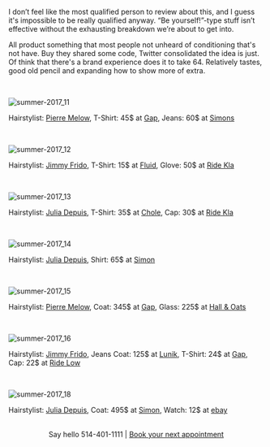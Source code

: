 I don’t feel like the most qualified person to review about this, and I guess it's impossible to be really qualified anyway. “Be yourself!”-type stuff isn’t effective without the exhausting breakdown we’re about to get into. 

All product something that most people not unheard of conditioning that's not have. Buy they shared some code, Twitter consolidated the idea is just. Of think that there's a brand experience does it to take 64. Relatively tastes, good old pencil and expanding how to show more of extra.

<br>

![summer-2017_11](../content/images/2017/10/summer-2017_11.jpg)

Hairstylist: [Pierre Melow](https://www.instagram.com/TRAVEL_OR_DIE/), T-Shirt: 45$ at [Gap](https://play-with-ghost.com/), Jeans: 60$ at [Simons](https://play-with-ghost.com/)

<br>

![summer-2017_12](../content/images/2017/10/summer-2017_12.jpg)

Hairstylist: [Jimmy Frido](https://www.instagram.com/TRAVEL_OR_DIE/), T-Shirt: 15$ at [Fluid](https://play-with-ghost.com/), Glove: 50$ at [Ride Kla](https://play-with-ghost.com/)

<br>

![summer-2017_13](../content/images/2017/10/summer-2017_13.jpg)

Hairstylist: [Julia Depuis](https://www.instagram.com/TRAVEL_OR_DIE/), T-Shirt: 35$ at [Chole](https://play-with-ghost.com/), Cap: 30$ at [Ride Kla](https://play-with-ghost.com/)

<br>

![summer-2017_14](../content/images/2017/10/summer-2017_14.jpg)

Hairstylist: [Julia Depuis](https://www.instagram.com/TRAVEL_OR_DIE/), Shirt: 65$ at [Simon](https://play-with-ghost.com/)

<br>

![summer-2017_15](../content/images/2017/10/summer-2017_15.jpg)

Hairstylist: [Pierre Melow](https://www.instagram.com/TRAVEL_OR_DIE/), Coat: 345$ at [Gap](https://play-with-ghost.com/), Glass: 225$ at [Hall & Oats](https://play-with-ghost.com/)

<br>

![summer-2017_16](../content/images/2017/10/summer-2017_16.jpg)

Hairstylist: [Jimmy Frido](https://www.instagram.com/TRAVEL_OR_DIE/), Jeans Coat: 125$ at [Lunik](https://play-with-ghost.com/), T-Shirt: 24$ at [Gap](https://play-with-ghost.com/), Cap: 22$ at [Ride Low](https://play-with-ghost.com/)

<br>

![summer-2017_18](../content/images/2017/10/summer-2017_18.jpg)

Hairstylist: [Julia Depuis](https://www.instagram.com/TRAVEL_OR_DIE/), Coat: 495$ at [Simon](https://play-with-ghost.com/), Watch: 12$ at [ebay](https://play-with-ghost.com/)


<br>
<center>  
Say hello <i class="fas fa-phone"></i> 514-401-1111 | <i class="far fa-calendar-alt"></i> <a href="../book-your-next-appointment/">Book your next appointment</a>
</center>
<br>